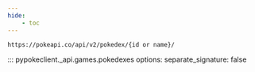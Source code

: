 ```yaml
---
hide:
    - toc
---
```


```console
https://pokeapi.co/api/v2/pokedex/{id or name}/
```

::: pypokeclient._api.games.pokedexes
    options:
        separate_signature: false
